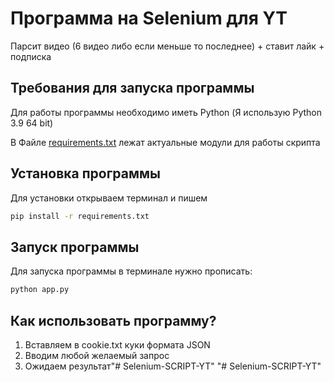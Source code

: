 # Программа на Selenium для YT

Парсит видео (6 видео либо если меньше то последнее) + ставит лайк + подписка

## Требования для запуска программы

Для работы программы необходимо иметь Python (Я использую Python 3.9 64 bit)

В Файле [requirements.txt](requirements.txt) лежат актуальные модули для работы скрипта

## Установка программы

Для установки открываем терминал и пишем
```bash
pip install -r requirements.txt
```

## Запуск программы

Для запуска программы в терминале нужно прописать:

```bash
python app.py
```

## Как использовать программу?

1. Вставляем в cookie.txt куки формата JSON
2. Вводим любой желаемый запрос
3. Ожидаем результат"# Selenium-SCRIPT-YT" 
"# Selenium-SCRIPT-YT" 
